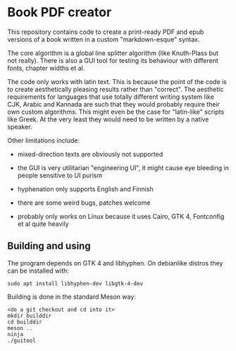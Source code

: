 # Book PDF creator

This repository contains code to create a print-ready PDF and epub versions
of a book written in a custom "markdown-esque" syntax.

The core algorithm is a global line splitter algorithm (like
Knuth-Plass but not really). There is also a GUI tool for testing its
behaviour with different fonts, chapter widths et al.

The code only works with latin text. This is because the point of the
code is to create aesthetically pleasing results rather than
"correct". The aesthetic requirements for languages that use totally
different writing system like CJK, Arabic and Kannada are such that
they would probably require their own custom algorithms. This might
even be the case for "latin-like" scripts like Greek. At the very
least they would need to be written by a native speaker.

Other limitations include:

- mixed-direction texts are obviously not supported

- the GUI is very utilitarian "engineering UI", it might
cause eye bleeding in people sensitive to UI purism

- hyphenation only supports English and Finnish

- there are some weird bugs, patches welcome

- probably only works on Linux because it uses Cairo, GTK 4, Fontconfig
et al quite heavily

## Building and using

The program depends on GTK 4 and libhyphen. On debianlike distros they
can be installed with:

```
sudo apt install libhyphen-dev libgtk-4-dev
```

Building is done in the standard Meson way:

```
<do a git checkout and cd into it>
mkdir builddir
cd builddir
meson ..
ninja
./guitool
```
